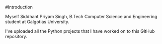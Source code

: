 #Introduction

Myself Siddhant Priyam Singh, B.Tech Computer Science and Engineering student at Galgotias University.

I've uploaded all the Python projects that I have worked on to this GitHub repository.
